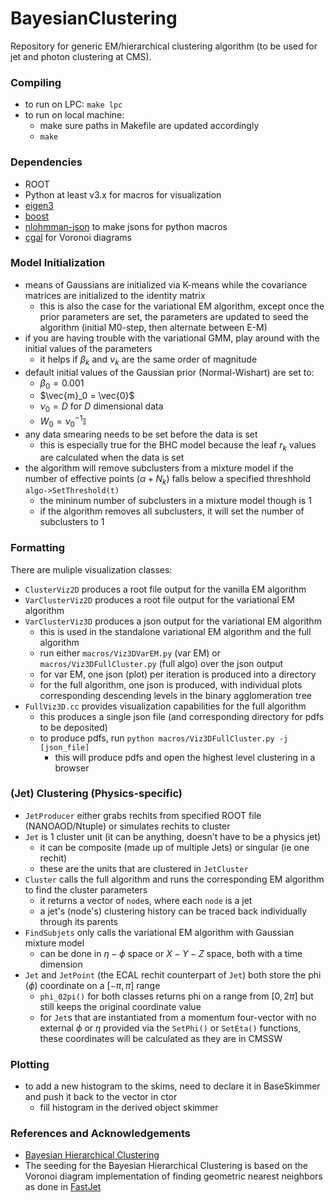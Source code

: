 # BayesianClustering
Repository for generic EM/hierarchical clustering algorithm (to be used for jet and photon clustering at CMS).

### Compiling
- to run on LPC: `make lpc`
- to run on local machine:
	- make sure paths in Makefile are updated accordingly
	- `make`

### Dependencies
- ROOT
- Python at least v3.x for macros for visualization
- [eigen3](https://eigen.tuxfamily.org/index.php?title=Main_Page)
- [boost](https://www.boost.org/doc/libs/1_82_0/libs/math/doc/html/special.html)
- [nlohmman-json](https://github.com/nlohmann/json) to make jsons for python macros
- [cgal](https://www.cgal.org/) for Voronoi diagrams

### Model Initialization
- means of Gaussians are initialized via K-means while the covariance matrices are initialized to the identity matrix
	- this is also the case for the variational EM algorithm, except once the prior parameters are set, the parameters are updated to seed the algorithm (initial M0-step, then alternate between E-M)
- if you are having trouble with the variational GMM, play around with the initial values of the parameters
	- it helps if $\beta_k$ and $\nu_k$ are the same order of magnitude 
- default initial values of the Gaussian prior (Normal-Wishart) are set to:
	- $\beta_0 = 0.001$
	- $\vec{m}_0 = \vec{0}$
	- $\nu_0 = D$  for $D$ dimensional data
	- $W_0 = \nu_0^{-1}\mathbb{I}$
- any data smearing needs to be set before the data is set
	- this is especially true for the BHC model because the leaf $r_k$ values are calculated when the data is set
- the algorithm will remove subclusters from a mixture model if the number of effective points ($\alpha + N_k$) falls below a specified threshhold `algo->SetThreshold(t)`
	- the mininum number of subclusters in a mixture model though is 1
	- if the algorithm removes all subclusters, it will set the number of subclusters to 1

### Formatting
There are muliple visualization classes:
- `ClusterViz2D` produces a root file output for the vanilla EM algorithm
- `VarClusterViz2D` produces a root file output for the variational EM algorithm
- `VarClusterViz3D` produces a json output for the variational EM algorithm
	- this is used in the standalone variational EM algorithm and the full algorithm
	- run either `macros/Viz3DVarEM.py` (var EM) or `macros/Viz3DFullCluster.py` (full algo) over the json output
	- for var EM, one json (plot) per iteration is produced into a directory
	- for the full algorithm, one json is produced, with individual plots corresponding descending levels in the binary agglomeration tree
- `FullViz3D.cc` provides visualization capabilities for the full algorithm
	- this produces a single json file (and corresponding directory for pdfs to be deposited)
	- to produce pdfs, run `python macros/Viz3DFullCluster.py -j [json_file]`
		- this will produce pdfs and open the highest level clustering in a browser

### (Jet) Clustering (Physics-specific)
- `JetProducer` either grabs rechits from specified ROOT file (NANOAOD/Ntuple) or simulates rechits to cluster
- `Jet` is 1 cluster unit (it can be anything, doesn't have to be a physics jet)
	- it can be composite (made up of multiple Jets) or singular (ie one rechit)
	- these are the units that are clustered in `JetCluster` 
- `Cluster` calls the full algorithm and runs the corresponding EM algorithm to find the cluster parameters
	- it returns a vector of `node`s, where each `node` is a jet
	- a jet's (node's) clustering history can be traced back individually through its parents
- `FindSubjets` only calls the variational EM algorithm with Gaussian mixture model
	- can be done in $\eta - \phi$ space or $X - Y - Z$ space, both with a time dimension
- `Jet` and `JetPoint` (the ECAL rechit counterpart of `Jet`) both store the phi ($\phi$) coordinate on a $[-\pi, \pi]$ range
	- `phi_02pi()` for both classes returns phi on a range from $[0, 2\pi]$ but still keeps the original coordinate value
	- for `Jet`s that are instantiated from a momentum four-vector with no external $\phi$ or $\eta$ provided via the `SetPhi()` or `SetEta()` functions, these coordinates will be calculated as they are in CMSSW

### Plotting
- to add a new histogram to the skims, need to declare it in BaseSkimmer and push it back to the vector in ctor
	- fill histogram in the derived object skimmer


### References and Acknowledgements
- [Bayesian Hierarchical Clustering](https://www2.stat.duke.edu/~kheller/bhcnew.pdf)
- The seeding for the Bayesian Hierarchical Clustering is based on the Voronoi diagram implementation of finding geometric nearest neighbors as done in [FastJet](https://arxiv.org/abs/1111.6097)

